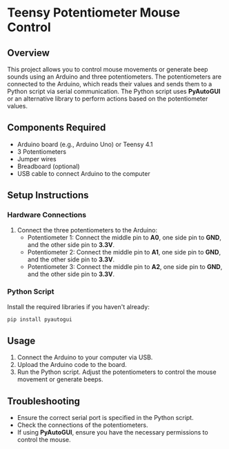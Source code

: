 # Teensy Potentiometer Mouse Control

## Overview
This project allows you to control mouse movements or generate beep sounds using an Arduino and three potentiometers. The potentiometers are connected to the Arduino, which reads their values and sends them to a Python script via serial communication. The Python script uses **PyAutoGUI** or an alternative library to perform actions based on the potentiometer values.

## Components Required
- Arduino board (e.g., Arduino Uno) or Teensy 4.1
- 3 Potentiometers
- Jumper wires
- Breadboard (optional)
- USB cable to connect Arduino to the computer

## Setup Instructions

### Hardware Connections
1. Connect the three potentiometers to the Arduino:
   - Potentiometer 1: Connect the middle pin to **A0**, one side pin to **GND**, and the other side pin to **3.3V**.
   - Potentiometer 2: Connect the middle pin to **A1**, one side pin to **GND**, and the other side pin to **3.3V**.
   - Potentiometer 3: Connect the middle pin to **A2**, one side pin to **GND**, and the other side pin to **3.3V**.

### Python Script
Install the required libraries if you haven't already:
```bash
pip install pyautogui
```

## Usage
1. Connect the Arduino to your computer via USB.
2. Upload the Arduino code to the board.
3. Run the Python script. Adjust the potentiometers to control the mouse movement or generate beeps.

## Troubleshooting
- Ensure the correct serial port is specified in the Python script.
- Check the connections of the potentiometers.
- If using **PyAutoGUI**, ensure you have the necessary permissions to control the mouse.
